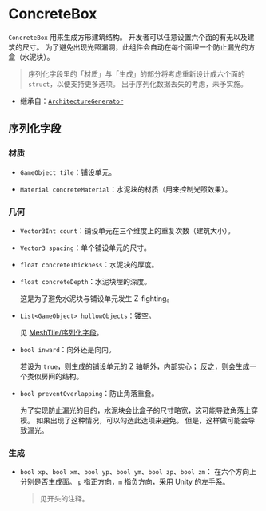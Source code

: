 # ConcreteBox

`ConcreteBox` 用来生成方形建筑结构。
开发者可以任意设置六个面的有无以及建筑的尺寸。
为了避免出现光照漏洞，此组件会自动在每个面埋一个防止漏光的方盒（水泥块）。

> 序列化字段里的「材质」与「生成」的部分将考虑重新设计成六个面的 `struct`，以便支持更多选项。
> 出于序列化数据丢失的考虑，未予实施。

- 继承自：[`ArchitectureGenerator`](./ArchitectureGenerator.md)

## 序列化字段

### 材质

- `GameObject tile`：铺设单元。

- `Material concreteMaterial`：水泥块的材质（用来控制光照效果）。

### 几何

- `Vector3Int count`：铺设单元在三个维度上的重复次数（建筑大小）。

- `Vector3 spacing`：单个铺设单元的尺寸。

- `float concreteThickness`：水泥块的厚度。

- `float concreteDepth`：水泥块埋的深度。

	这是为了避免水泥块与铺设单元发生 Z-fighting。

- `List<GameObject> hollowObjects`：镂空。

	见 [MeshTile/序列化字段](./MeshTile.md/#序列化字段)。

- `bool inward`：向外还是向内。

	若设为 `true`，则生成的铺设单元的 Z 轴朝外，内部实心；
	反之，则会生成一个类似房间的结构。

- `bool preventOverlapping`：防止角落重叠。

	为了实现防止漏光的目的，水泥块会比盒子的尺寸略宽，这可能导致角落上穿模。
	如果出现了这种情况，可以勾选此选项来避免。
	但是，这样做可能会导致漏光。

### 生成

- `bool xp`、`bool xm`、`bool yp`、`bool ym`、`bool zp`、`bool zm`：
	在六个方向上分别是否生成面。
	`p` 指正方向，`m` 指负方向，采用 Unity 的左手系。

	> 见开头的注释。